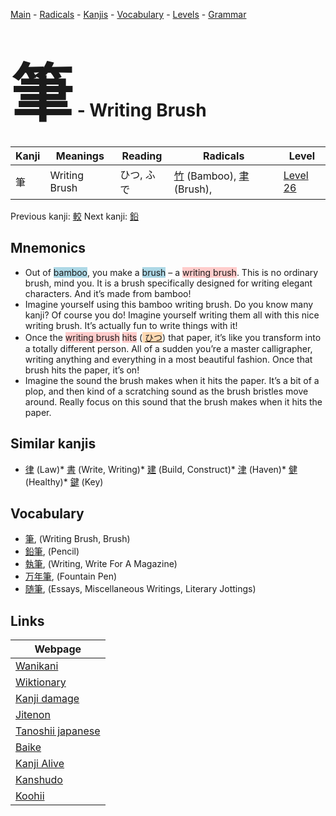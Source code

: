 <style> bigfont {font-size: 100px}</style>
[Main](../README.md) -
[Radicals](../radicals.md) -
[Kanjis](../kanjis.md) -
[Vocabulary](../vocabulary.md) -
[Levels](../levels.md) -
[Grammar](../grammar.md)
# <bigfont> 筆</bigfont> - Writing Brush 

| Kanji | Meanings | Reading | Radicals | Level |
| --- | --- | --- | --- | --- |
| 筆 | Writing Brush | ひつ, ふで | [竹](../radicals/竹.md) (Bamboo), [聿](../radicals/聿.md) (Brush),  | [Level 26](../levels/wk_level26.md) |

Previous kanji: [較](較.md) Next kanji: [鉛](鉛.md) 

## Mnemonics
 * Out of <span style="background-color:#ADD8E6"> bamboo</span>, you make a <span style="background-color:#ADD8E6"> brush</span> – a <span style="background-color:#ffcccb"> writing brush</span>. This is no ordinary brush, mind you. It is a brush specifically designed for writing elegant characters. And it’s made from bamboo!
* Imagine yourself using this bamboo writing brush. Do you know many kanji? Of course you do! Imagine yourself writing them all with this nice writing brush. It’s actually fun to write things with it!
* Once the <span style="background-color:#ffcccb"> writing brush</span> <span style="background-color:#ffcccb"> hits</span> (<span style="background-color:#fed8b1"> [ひつ](https://jisho.org/search/ひつ)</span>) that paper, it’s like you transform into a totally different person. All of a sudden you’re a master calligrapher, writing anything and everything in a most beautiful fashion. Once that brush hits the paper, it’s on!
* Imagine the sound the brush makes when it hits the paper. It’s a bit of a plop, and then kind of a scratching sound as the brush bristles move around. Really focus on this sound that the brush makes when it hits the paper. 


## Similar kanjis
 * [律](律.md) (Law)* [書](書.md) (Write, Writing)* [建](建.md) (Build, Construct)* [津](津.md) (Haven)* [健](健.md) (Healthy)* [鍵](鍵.md) (Key)


## Vocabulary
 * [筆](../vocabulary/筆.md), (Writing Brush, Brush)
* [鉛筆](../vocabulary/筆.md), (Pencil)
* [執筆](../vocabulary/筆.md), (Writing, Write For A Magazine)
* [万年筆](../vocabulary/筆.md), (Fountain Pen)
* [随筆](../vocabulary/筆.md), (Essays, Miscellaneous Writings, Literary Jottings)



## Links 

| Webpage |
| --- |
| [Wanikani          ](https://www.wanikani.com/kanji/筆) |
| [Wiktionary        ](https://en.wiktionary.org/wiki/筆) |
| [Kanji damage      ](http://www.kanjidamage.com/kanji/search?utf8=✓&q=筆) |
| [Jitenon           ](https://jitenon.com/kanji/筆) |
| [Tanoshii japanese ](https://www.tanoshiijapanese.com/dictionary/kanji.cfm?k=筆) |
| [Baike             ](https://baike.baidu.com/item/筆) |
| [Kanji Alive       ](https://app.kanjialive.com/筆) |
| [Kanshudo          ](https://www.kanshudo.com/searchmn?q=筆) |
| [Koohii            ](https://kanji.koohii.com/study/kanji/筆) |
